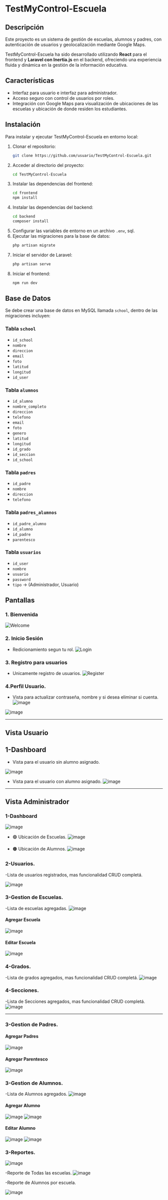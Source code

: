 # TestMyControl-Escuela

## Descripción
Este proyecto es un sistema de gestión de escuelas, alumnos y padres, con autenticación de usuarios y geolocalización mediante Google Maps.

TestMyControl-Escuela ha sido desarrollado utilizando **React** para el frontend y **Laravel con Inertia.js** en el backend, ofreciendo una experiencia fluida y dinámica en la gestión de la información educativa.

## Características
- Interfaz para usuario e interfaz para administrador.
- Acceso seguro con control de usuarios por roles.
- Integración con Google Maps para visualización de ubicaciones de las escuelas y ubicación de 
donde residen los estudiantes.

## Instalación
Para instalar y ejecutar TestMyControl-Escuela en entorno local:

1. Clonar el repositorio:
   ```bash
   git clone https://github.com/usuario/TestMyControl-Escuela.git
   ```
2. Acceder al directorio del proyecto:
   ```bash
   cd TestMyControl-Escuela
   ```
3. Instalar las dependencias del frontend:
   ```bash
   cd frontend
   npm install
   ```
4. Instalar las dependencias del backend:
   ```bash
   cd backend
   composer install
   ```
5. Configurar las variables de entorno en un archivo `.env`, sql.
6. Ejecutar las migraciones para la base de datos:
   ```bash
   php artisan migrate
   ```
7. Iniciar el servidor de Laravel:
   ```bash
   php artisan serve
   ```
8. Iniciar el frontend:
   ```bash
   npm run dev
   ```



## Base de Datos
Se debe crear una base de datos en MySQL llamada `school`, dentro de las migraciones incluyen:

### Tabla `school`
- `id_school`
- `nombre`
- `direccion`
- `email`
- `foto`
- `latitud`
- `longitud`
- `id_user`

### Tabla `alumnos`
- `id_alumno`
- `nombre_completo`
- `direccion`
- `telefono`
- `email`
- `foto`
- `genero`
- `latitud`
- `longitud`
- `id_grado`
- `id_seccion`
- `id_school`

### Tabla `padres`
- `id_padre`
- `nombre`
- `direccion`
- `telefono`

### Tabla `padres_alumnos`
- `id_padre_alumno`
- `id_alumno`
- `id_padre`
- `parentesco`

### Tabla `usuarios`
- `id_user`
- `nombre`
- `usuario`
- `password`
- `tipo` -> (Administrador, Usuario)


## Pantallas 
### 1. Bienvenida 
![Welcome](https://github.com/user-attachments/assets/e9b87872-2be6-494d-856a-cf61ae97f3fb)

### 2. Inicio Sesión 
- Redicionamiento segun tu rol.
![Login](https://github.com/user-attachments/assets/50871a71-c70c-4e38-90ee-f2c460be9d55)

### 3. Registro para usuarios 
- Unicamente registro de usuarios.
![Register](https://github.com/user-attachments/assets/3255c9d1-5663-4d64-85ef-54d2292aece3)

### 4.Perfil Usuario.
- Vista para actualizar contraseña, nombre y si desea eliminar si cuenta.
![image](https://github.com/user-attachments/assets/6a445a4c-b13c-4fe0-a70e-8c6ab1dfc2a4)

![image](https://github.com/user-attachments/assets/cdc42e4e-7bbc-4b32-9944-a946469374fe)

---

## Vista Usuario

## 1-Dashboard
- Vista para el usuario sin alumno asignado.

![image](https://github.com/user-attachments/assets/e59b2e62-4a66-4c48-9883-efee28ed3fed)

- Vista para el usuario con alumno asignado.
![image](https://github.com/user-attachments/assets/e891564b-3d0d-49eb-affd-022524f612d4)

---

## Vista Administrador

### 1-Dashboard
![image](https://github.com/user-attachments/assets/cbf007aa-cd71-4784-9436-051cd49c2df0)

- 🟢 Ubicación de Escuelas.
![image](https://github.com/user-attachments/assets/3869244f-7a81-4b68-bd8d-f561d49f80ff)


- 🟠 Ubicación de Alumnos.
![image](https://github.com/user-attachments/assets/ce0a5dfb-b349-4337-8f43-8987900f31d4)


### 2-Usuarios.

-Lista de usuarios registrados, mas funcionalidad CRUD completá.

![image](https://github.com/user-attachments/assets/5e817139-c331-4a04-8603-d73f9584f21d)



### 3-Gestion de Escuelas.
-Lista de escuelas agregadas.
![image](https://github.com/user-attachments/assets/174133ba-93e4-4a43-9f89-c9e9c9e9a445)

#### Agregar Escuela

![image](https://github.com/user-attachments/assets/b6a7a308-34a7-41b2-9940-025a2dd34b81)

#### Editar Escuela

![image](https://github.com/user-attachments/assets/149d137e-f8af-4eee-83f3-099e3f383cb2)

### 4-Grados.
-Lista de grados agregados, mas funcionalidad CRUD completá.
![image](https://github.com/user-attachments/assets/d2f4f1d8-6c0b-4e17-8dc3-e88103077710)

### 4-Secciones.
-Lista de Secciones agregados, mas funcionalidad CRUD completá.
![image](https://github.com/user-attachments/assets/f8c65f65-c106-4058-956b-8be3b466a2dd)

---

### 3-Gestion de Padres.

#### Agregar Padres

![image](https://github.com/user-attachments/assets/05fdc914-f8f3-450c-aac4-8b0b18077af3)

#### Agregar Parentesco
![image](https://github.com/user-attachments/assets/7d1f2c41-fc76-4ecd-a099-b50a52d422a7)


### 3-Gestion de Alumnos.
-Lista de Alumnos agregados.
![image](https://github.com/user-attachments/assets/b564e47c-6a1c-4d99-8047-e220bafb823f)

#### Agregar Alumno
![image](https://github.com/user-attachments/assets/5ca5a689-a23e-448c-a998-5c9454fdf294)
![image](https://github.com/user-attachments/assets/f894f2ec-eaf6-4ba5-a3d0-fcd5b9a0eb9c)

#### Editar Alumno
![image](https://github.com/user-attachments/assets/57c334bc-a40d-48d2-9cf9-1047c61c9dff)
![image](https://github.com/user-attachments/assets/e1feaa33-bffe-4809-a6ed-5da013783a2f)



### 3-Reportes.
![image](https://github.com/user-attachments/assets/cd764f12-85a0-4173-9134-759b8dacdbcc)

-Reporte de Todas las escuelas.
![image](https://github.com/user-attachments/assets/9108a9f6-1426-45bb-aa6a-207c488c872c)

-Reporte de Alumnos por escuela.

![image](https://github.com/user-attachments/assets/9eee4a0e-5250-4892-af72-0eeff0c272b7)


